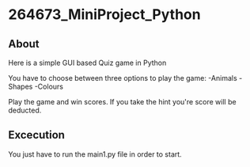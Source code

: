 # 264673_MiniProject_Python

## About

Here is a simple GUI based Quiz game in Python

You have to choose between three options to play the game:
-Animals
-Shapes
-Colours

Play the game and win scores. 
If you take the hint you're score will be deducted.

## Excecution

You just have to run the main1.py file in order to start.